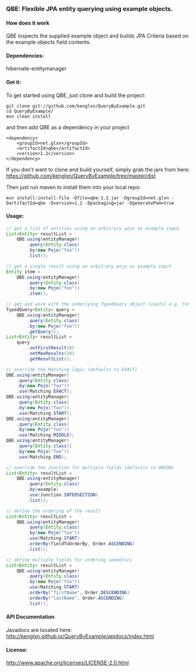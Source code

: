 ### QBE: Flexible JPA entity querying using example objects.

#### How does it work

QBE inspects the supplied example object and builds JPA Criteria based on the example objects field contents. 


#### Dependencies:

hibernate-entitymanager

#### Get it:

To get started using QBE, just clone and build the project:

    git clone git://github.com/kenglxn/QueryByExample.git
    cd QueryByExample/
    mvn clean install

and then add QBE as a dependency in your project

    <dependency>
        <groupId>net.glxn</groupId>
        <artifactId>qbe</artifactId>
        <version>1.2</version>
    </dependency>

If you don't want to clone and build yourself, simply grab the jars from here: https://github.com/kenglxn/QueryByExample/tree/master/dist

Then just run maven to install them into your local repo:

    mvn install:install-file -Dfile=qbe-1.2.jar -DgroupId=net.glxn -DartifactId=qbe -Dversion=1.2 -Dpackaging=jar -DgeneratePom=true

#### Usage:

```java
// get a list of entities using an arbitrary pojo as example input
List<Entity> resultList = 
    QBE.using(entityManager)
        .query(Entity.class)
        .by(new Pojo("foo"))
        .list();

// get a single result using an arbitrary pojo as example input
Entity item =
    QBE.using(entityManager)
        .query(Entity.class)
        .by(new Pojo("foo"))
        .item();

// get and work with the underlying TypedQuery object (useful e.g. for paging)
TypedQuery<Entity> query =
    QBE.using(entityManager)
        .query(Entity.class)
        .by(new Pojo("foo"))
        .getQuery();
List<Entity> resultList =
    query
        .setFirstResult(0)
        .setMaxResults(10)
        .getResultList();

// override the Matching logic (defaults to EXACT)
QBE.using(entityManager)
    .query(Entity.class)
    .by(new Pojo("foo"))
    .use(Matching.EXACT);
QBE.using(entityManager)
    .query(Entity.class)
    .by(new Pojo("foo"))
    .use(Matching.START);
QBE.using(entityManager)
    .query(Entity.class)
    .by(new Pojo("foo"))
    .use(Matching.MIDDLE);
QBE.using(entityManager)
    .query(Entity.class)]
    .by(new Pojo("foo"))
    .use(Matching.END);

// override the Junction for multiple fields (defaults to UNION)
List<Entity> resultList =
    QBE.using(entityManager)
        .query(Entity.class)
        .by(example)
        .use(Junction.INTERSECTION)
        .list();

// define the ordering of the result
List<Entity> resultList =
    QBE.using(entityManager)
        .query(Entity.class)
        .by(new Pojo("foo"))
        .use(Matching.START)
        .orderBy(fieldToOrderBy, Order.ASCENDING)
        .list();

// define multiple fields for ordering semantics
List<Entity> resultList =
    QBE.using(entityManager)
        .query(Entity.class)
        .by(new Pojo("foo"))
        .use(Matching.START)
        .orderBy("firstName", Order.DESCENDING)
        .orderBy("lastName", Order.ASCENDING)
        .list();
```

#### API Documentation

Javadocs are located here: http://kenglxn.github.io/QueryByExample/apidocs/index.html

#### License:

http://www.apache.org/licenses/LICENSE-2.0.html
